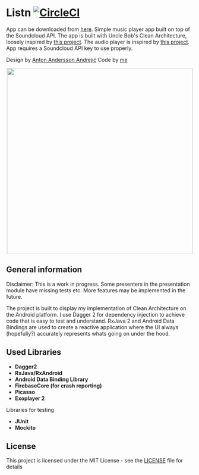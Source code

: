 # Listn   [![CircleCI](https://circleci.com/gh/JesperQv/Listn.svg?style=shield&circle-token=745faaddfe7553d8c5a40452d7d44764e863ca6a)](https://circleci.com/gh/JesperQv/Listn)

App can be downloaded from [here](https://play.google.com/store/apps/details?id=com.jesperqvarfordt.listn). Simple music player app built on top of the Soundcloud API. The app is built with Uncle Bob's Clean Architecture, loosely inspired by [this project](https://github.com/android10/Android-CleanArchitecture). The audio player is inspired by [this project](https://github.com/googlesamples/android-UniversalMusicPlayer).
App requires a Soundcloud API key to use properly.

Design by [Anton Andersson Andrejić](http://www.iamanton.se/)
Code by [me](https://jesperqvarfordt.com/)

<p align="center">
    <img src ="resources/demo.gif" height=500 />
</p>

## General information

Disclaimer: This is a work in progress. Some presenters in the presentation module have missing tests etc. More features may be implemented in the future.

The project is built to display my implementation of Clean Architecture on the Android platform. I use Dagger 2 for dependency injection to achieve code that is easy to test and understand. RxJava 2 and Android Data Bindings are used to create a reactive application where the UI always (hopefully?) accurately represents whats going on under the hood. 

## Used Libraries

* __Dagger2__ 
* __RxJava/RxAndroid__ 
* __Android Data Binding Library__
* __FirebaseCore (for crash reporting)__
* __Picasso__
* __Exoplayer 2__ 

Libraries for testing
* __JUnit__
* __Mockito__

## License

This project is licensed under the MIT License - see the [LICENSE](LICENSE) file for details


